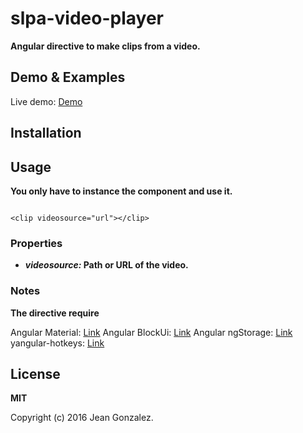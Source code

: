 # slpa-video-player

__Angular directive to make clips from a video.__


## Demo & Examples

Live demo: [Demo](http://jeangonzalez.github.io/slpa-video-player/)





## Installation




## Usage

__You only have to instance the component and use it.__

```

<clip videosource="url"></clip>
```

### Properties

* __*videosource:* Path or URL of the video.__

### Notes

__The directive require__

Angular Material: [Link](https://material.angularjs.org/latest/)
Angular BlockUi: [Link](http://angular-block-ui.nullest.com/#!/)
Angular ngStorage: [Link](https://github.com/gsklee/ngStorage)
yangular-hotkeys: [Link](https://github.com/chieffancypants/angular-hotkeys)




## License

__MIT__

Copyright (c) 2016 Jean Gonzalez.
